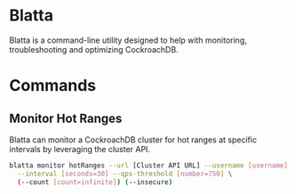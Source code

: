 # Blatta

Blatta is a command-line utility designed to help with monitoring, troubleshooting and optimizing CockroachDB.

# Commands

## Monitor Hot Ranges

Blatta can monitor a CockroachDB cluster for hot ranges at specific intervals by leveraging the cluster API.

```bash
blatta monitor hotRanges --url [Cluster API URL] --username [username] --password [password] \
  --interval [seconds=30] --qps-threshold [number=750] \
  (--count [count=infinite]) (--insecure)
```